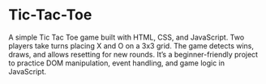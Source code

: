 # Tic-Tac-Toe
A simple Tic Tac Toe game built with HTML, CSS, and JavaScript. Two players take turns placing X and O on a 3x3 grid. The game detects wins, draws, and allows resetting for new rounds. It’s a beginner-friendly project to practice DOM manipulation, event handling, and game logic in JavaScript.
